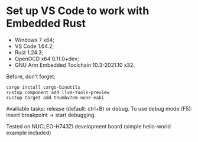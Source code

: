 # Set up VS Code to work with Embedded Rust

- Windows 7 x64;
- VS Code 1.64.2;
- Rust 1.24.3;
- OpenOCD x64 0.11.0+dev;
- GNU Arm Embedded Toolchain 10.3-2021.10 x32.

Before, don't forget:
```
cargo install cargo-binutils
rustup component add llvm-tools-preview
rustup target add thumbv7em-none-eabi
```

Availiable tasks: release (default: ctrl+B) or debug.
To use debug mode (F5): insert breakpoint -> start debugging.

Tested on NUCLEO-H743ZI development board (simple hello-world example included)
